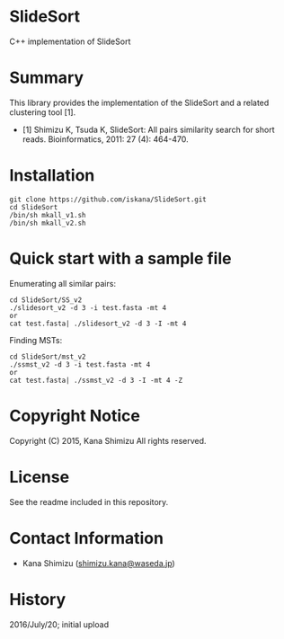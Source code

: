 # **SlideSort**

C++ implementation of SlideSort

# Summary
This library provides the implementation of the SlideSort and a related clustering tool [1].

* [1]   Shimizu K, Tsuda K, SlideSort: All pairs similarity search for short reads. Bioinformatics, 2011: 27 (4): 464-470.

# Installation

    git clone https://github.com/iskana/SlideSort.git
    cd SlideSort
    /bin/sh mkall_v1.sh
    /bin/sh mkall_v2.sh

# Quick start with a sample file

Enumerating all similar pairs:

    cd SlideSort/SS_v2
    ./slidesort_v2 -d 3 -i test.fasta -mt 4
    or
    cat test.fasta| ./slidesort_v2 -d 3 -I -mt 4

Finding MSTs:

    cd SlideSort/mst_v2
    ./ssmst_v2 -d 3 -i test.fasta -mt 4
    or
    cat test.fasta| ./ssmst_v2 -d 3 -I -mt 4 -Z

# Copyright Notice

Copyright (C) 2015, Kana Shimizu
All rights reserved.

# License

See the readme included in this repository.

# Contact Information

* Kana Shimizu (shimizu.kana@waseda.jp)

# History

2016/July/20; initial upload

